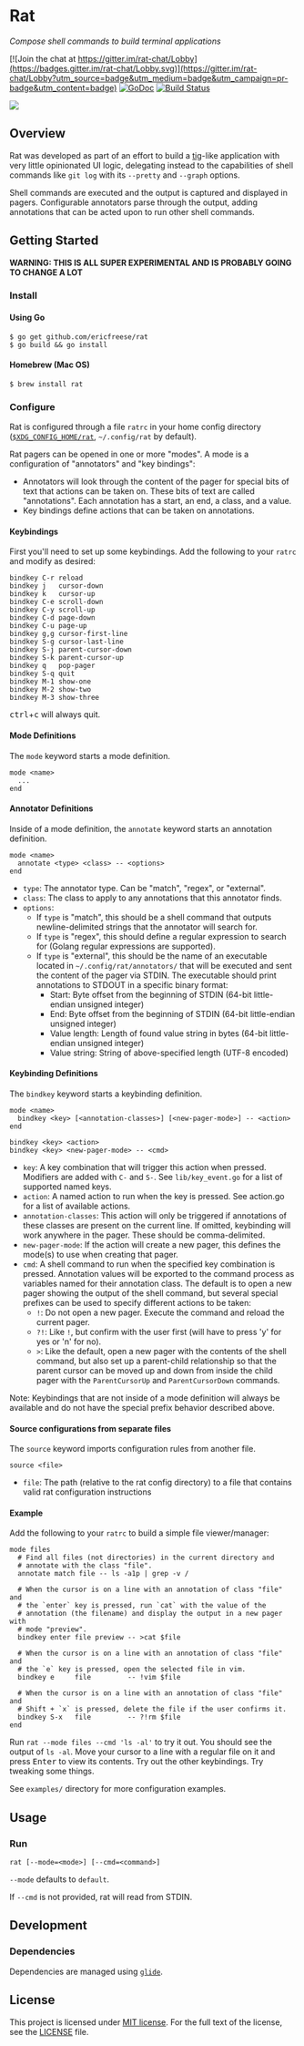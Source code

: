 # Rat

_Compose shell commands to build terminal applications_

[![Join the chat at https://gitter.im/rat-chat/Lobby](https://badges.gitter.im/rat-chat/Lobby.svg)](https://gitter.im/rat-chat/Lobby?utm_source=badge&utm_medium=badge&utm_campaign=pr-badge&utm_content=badge)
[![GoDoc](https://godoc.org/github.com/ericfreese/rat?status.svg)](https://godoc.org/github.com/ericfreese/rat)
[![Build Status](https://travis-ci.org/ericfreese/rat.svg?branch=master)](https://travis-ci.org/ericfreese/rat)

![](demo.gif)

## Overview

Rat was developed as part of an effort to build a [tig](https://github.com/jonas/tig)-like application with very little opinionated UI logic, delegating instead to the capabilities of shell commands like `git log` with its `--pretty` and `--graph` options.

Shell commands are executed and the output is captured and displayed in pagers. Configurable annotators parse through the output, adding annotations that can be acted upon to run other shell commands.

## Getting Started

**WARNING: THIS IS ALL SUPER EXPERIMENTAL AND IS PROBABLY GOING TO CHANGE A LOT**

### Install

#### Using Go

```shell
$ go get github.com/ericfreese/rat
$ go build && go install
```

#### Homebrew (Mac OS)

```shell
$ brew install rat
```

### Configure

Rat is configured through a file `ratrc` in your home config directory ([`$XDG_CONFIG_HOME/rat`](https://specifications.freedesktop.org/basedir-spec/latest), `~/.config/rat` by default).

Rat pagers can be opened in one or more "modes". A mode is a configuration of "annotators" and "key bindings":

- Annotators will look through the content of the pager for special bits of text that actions can be taken on. These bits of text are called "annotations". Each annotation has a start, an end, a class, and a value.
- Key bindings define actions that can be taken on annotations.

#### Keybindings

First you'll need to set up some keybindings. Add the following to your `ratrc` and modify as desired:

```shell
bindkey C-r reload
bindkey j   cursor-down
bindkey k   cursor-up
bindkey C-e scroll-down
bindkey C-y scroll-up
bindkey C-d page-down
bindkey C-u page-up
bindkey g,g cursor-first-line
bindkey S-g cursor-last-line
bindkey S-j parent-cursor-down
bindkey S-k parent-cursor-up
bindkey q   pop-pager
bindkey S-q quit
bindkey M-1 show-one
bindkey M-2 show-two
bindkey M-3 show-three
```

<kbd>ctrl</kbd>+<kbd>c</kbd> will always quit.

#### Mode Definitions

The `mode` keyword starts a mode definition.

```shell
mode <name>
  ...
end
```

#### Annotator Definitions

Inside of a mode definition, the `annotate` keyword starts an annotation definition.

```shell
mode <name>
  annotate <type> <class> -- <options>
end
```

- `type`: The annotator type. Can be "match", "regex", or "external".
- `class`: The class to apply to any annotations that this annotator finds.
- `options`:
    - If `type` is "match", this should be a shell command that outputs newline-delimited strings that the annotator will search for.
    - If `type` is "regex", this should define a regular expression to search for (Golang regular expressions are supported).
    - If `type` is "external", this should be the name of an executable located in `~/.config/rat/annotators/` that will be executed and sent the content of the pager via STDIN. The executable should print annotations to STDOUT in a specific binary format:
        - Start: Byte offset from the beginning of STDIN (64-bit little-endian unsigned integer)
        - End: Byte offset from the beginning of STDIN (64-bit little-endian unsigned integer)
        - Value length: Length of found value string in bytes (64-bit little-endian unsigned integer)
        - Value string: String of above-specified length (UTF-8 encoded)

#### Keybinding Definitions

The `bindkey` keyword starts a keybinding definition.

```shell
mode <name>
  bindkey <key> [<annotation-classes>] [<new-pager-mode>] -- <action>
end

bindkey <key> <action>
bindkey <key> <new-pager-mode> -- <cmd>
```

- `key`: A key combination that will trigger this action when pressed. Modifiers are added with `C-` and `S-`. See `lib/key_event.go` for a list of supported named keys.
- `action`: A named action to run when the key is pressed. See action.go for a list of available actions.
- `annotation-classes`: This action will only be triggered if annotations of these classes are present on the current line. If omitted, keybinding will work anywhere in the pager. These should be comma-delimited.
- `new-pager-mode`: If the action will create a new pager, this defines the mode(s) to use when creating that pager.
- `cmd`: A shell command to run when the specified key combination is pressed. Annotation values will be exported to the command process as variables named for their annotation class. The default is to open a new pager showing the output of the shell command, but several special prefixes can be used to specify different actions to be taken:
    - `!`: Do not open a new pager. Execute the command and reload the current pager.
    - `?!`: Like `!`, but confirm with the user first (will have to press 'y' for yes or 'n' for no).
    - `>`: Like the default, open a new pager with the contents of the shell command, but also set up a parent-child relationship so that the parent cursor can be moved up and down from inside the child pager with the `ParentCursorUp` and `ParentCursorDown` commands.

Note: Keybindings that are not inside of a mode definition will always be available and do not have the special prefix behavior described above.

#### Source configurations from separate files

The `source` keyword imports configuration rules from another file.

```shell
source <file>
```

- `file`: The path (relative to the rat config directory) to a file that contains valid rat configuration instructions

#### Example

Add the following to your `ratrc` to build a simple file viewer/manager:

```shell
mode files
  # Find all files (not directories) in the current directory and
  # annotate with the class "file".
  annotate match file -- ls -a1p | grep -v /

  # When the cursor is on a line with an annotation of class "file" and
  # the `enter` key is pressed, run `cat` with the value of the
  # annotation (the filename) and display the output in a new pager with
  # mode "preview". 
  bindkey enter file preview -- >cat $file

  # When the cursor is on a line with an annotation of class "file" and
  # the `e` key is pressed, open the selected file in vim.
  bindkey e     file         -- !vim $file

  # When the cursor is on a line with an annotation of class "file" and
  # Shift + `x` is pressed, delete the file if the user confirms it.
  bindkey S-x   file         -- ?!rm $file
end
```

Run `rat --mode files --cmd 'ls -al'` to try it out. You should see the output of `ls -al`. Move your cursor to a line with a regular file on it and press <kbd>Enter</kbd> to view its contents. Try out the other keybindings. Try tweaking some things.

See `examples/` directory for more configuration examples.

## Usage

### Run

``` shell
rat [--mode=<mode>] [--cmd=<command>]
```

`--mode` defaults to `default`.

If `--cmd` is not provided, rat will read from STDIN.

## Development

### Dependencies

Dependencies are managed using [`glide`](https://github.com/Masterminds/glide).

## License

This project is licensed under [MIT license](http://opensource.org/licenses/MIT). For the full text of the license, see the [LICENSE](LICENSE) file.
